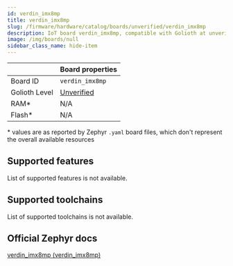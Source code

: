```yaml
---
id: verdin_imx8mp
title: verdin_imx8mp
slug: /firmware/hardware/catalog/boards/unverified/verdin_imx8mp
description: IoT board verdin_imx8mp, compatible with Golioth at unverified level.
image: /img/boards/null
sidebar_class_name: hide-item
---
```


[//]: # (This is an auto-generated file, do not edit! Changes to it will be lost upon re-generation)



|                | Board properties     |
| -------------  | -------------------- |
| Board ID       | `verdin_imx8mp` |
| Golioth Level  | [Unverified](/firmware/hardware#unverified-boards) |
| RAM*           | N/A |
| Flash*         | N/A |

\* values are as reported by Zephyr `.yaml` board files, which don't represent the overall available resources



## Supported features

List of supported features is not available.

## Supported toolchains

List of supported toolchains is not available.

## Official Zephyr docs

[verdin_imx8mp (verdin_imx8mp)](https://docs.zephyrproject.org/latest/boards/toradex/verdin_imx8mp/doc/index.html)
